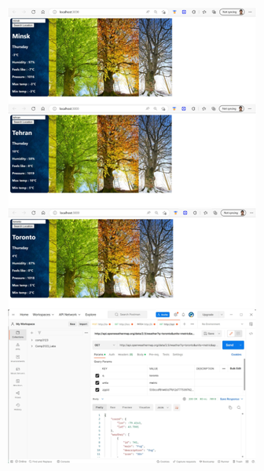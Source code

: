 ![Alt text](./src/result/Minsk.jpg)
![Alt text](./src/result/Tehran.jpg)
![Alt text](./src/result/Toronto.jpg)
![Alt text](./src/result/postman.jpg)
